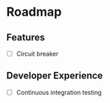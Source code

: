 # Roadmap

## Features

-   [ ] Circuit breaker

## Developer Experience

-   [ ] Continuous integration testing
